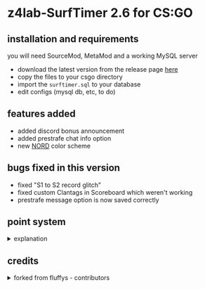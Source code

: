 # z4lab-SurfTimer 2.6 for CS:GO

## installation and requirements
you will need SourceMod, MetaMod and a working MySQL server

*   download the latest version from the release page [here](https://github.com/totles/z4lab-surftimer/releases/latest)
*   copy the files to your csgo directory
*   import the `surftimer.sql` to your database
*   edit configs (mysql db, etc, to do)

## features added
*   added discord bonus announcement 
*   added prestrafe chat info option
*   new [NORD](https://www.nordtheme.com/) color scheme

## bugs fixed in this version
*   fixed "S1 to S2 record glitch"
*   fixed custom Clantags in Scoreboard which weren't working
*   prestrafe message option is now saved correctly

## point system
<details>
  <summary>explanation</summary> 
  
The points system has seen a massive overhaul from the original ckSurf; it is now a percentile tiered system. Points are now distributed in two ways: (1) map completion, and (2) map ranking. Map completion points will be given to all players who complete a specific and are dependent on the tier.
* Tier 1: 25
* Tier 2: 50
* Tier 3: 100
* Tier 4: 200
* Tier 5: 400
* Tier 6: 600

Map ranking points are dependent upon the individuals ranking on the map. This is done firstly by calculation of the WR points for the map. WR points per tier are calculated as follows:
* Tier 1: WR = (1.75 * Number of Completes) / 6
* Tier 2: WR = (2.8 * Number of Completes) / 5
* Tier 3: WR = MAX(350, (3.5 * Number of Completes) / 4)
* Tier 4: WR = MAX(400, (5.74 * Number of Completes) / 4)
* Tier 5: WR = MAX(500, (7 * Number of Completes) / 4)
* Tier 6: WR = MAX(600, (14 * Number of Completes) / 4)

Once the WR points are calculated the top 10 are points are calculated by multiplying the WR points by a factor. These factors are:
* Rank 2 = WR * 0.8
* Rank 3 = WR * 0.75
* Rank 4 = WR * 0.7
* Rank 5 = WR * 0.65
* Rank 6 = WR * 0.6
* Rank 7 = WR * 0.55
* Rank 8 = WR * 0.5
* Rank 9 = WR * 0.45
* Rank 10 = WR * 0.4

Players who are not in the top 10 but are above the 50th percentile in map ranking will be sorted into 5 groups – with each higher group giving proportionally more points. These groups and their point distribution are as follows:
* Group 1 (top 3.125%) = WR * 0.25
* Group 2 (top 6.25%) = (Group 1) / 1.5
* Group 3 (top 12.5%) = (Group 2) / 1.5
* Group 4 (top 25%) = (Group 3) / 1.5
* Group 5 (top 50%) = (Group 4) / 1.5

Take surf_aircontrol_nbv for example: (You can use sm_mi to see this menu)
<img src="http://puu.sh/ykaR8/7520a6b0d6.jpg" width="372" height="469" />

###### Credit to NDiamond for theory crafting this point system, I just implemented his idea
  
</details>

## credits
<details>
  <summary>forked from fluffys - contributors</summary> 
  
*   Jonitaikaponi - Original ckSurf creator
*   nikooo777 - ckSurf 1.19 Fork
*   <a href="http://steamcommunity.com/id/fluffystko/">fluffys</a>
*   Jakeey802
*   Grandpa Goose
  
</details>